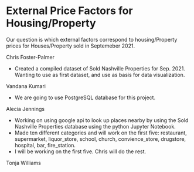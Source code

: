 # External Price Factors for Housing/Property
Our question is which external factors correspond to housing/Property prices for Houses/Property sold in Septemeber 2021.


Chris Foster-Palmer
- Created a compiled dataset of Sold Nashville Properties for Sep. 2021. Wanting to use as first dataset, and use as basis for data visualization.

Vandana Kumari
- We are going to use PostgreSQL database for this project.

Alecia Jennings
- Working on using google api to look up places nearby by using the Sold Nashville Properties database using the python Jupyter Notebook.
- Made ten different categories and will work on the first five: restaurant, supermarket, liquor_store, school, church, convience_store, drugstore, hospital, bar, fire_station.
- I will be working on the first five.  Chris will do the rest.

Tonja Williams


